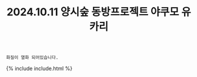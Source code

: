 ﻿---
title: 2024.10.11 양시숲 동방프로젝트 야쿠모 유카리
categories: [2024, 야외, 코스프레]
comments: false
model: [
    "YangjaeCitizenForest241011_vertbellview",
]
thumbnail: /assets/img/2024/10-11/베르뷰/IMG5864.jpg
---

`화질이 열화 되어있습니다.`

{% include include.html %}
